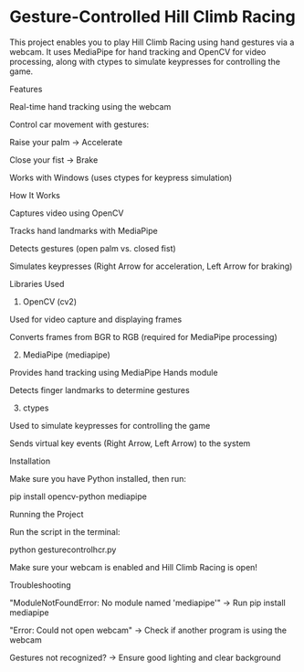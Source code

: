 # Gesture-Controlled Hill Climb Racing

This project enables you to play Hill Climb Racing using hand gestures via a webcam. It uses MediaPipe for hand tracking and OpenCV for video processing, along with ctypes to simulate keypresses for controlling the game.

Features

Real-time hand tracking using the webcam

Control car movement with gestures:

Raise your palm → Accelerate

Close your fist → Brake

Works with Windows (uses ctypes for keypress simulation)

How It Works

Captures video using OpenCV

Tracks hand landmarks with MediaPipe

Detects gestures (open palm vs. closed fist)

Simulates keypresses (Right Arrow for acceleration, Left Arrow for braking)

Libraries Used

1. OpenCV (cv2)

Used for video capture and displaying frames

Converts frames from BGR to RGB (required for MediaPipe processing)

2. MediaPipe (mediapipe)

Provides hand tracking using MediaPipe Hands module

Detects finger landmarks to determine gestures

3. ctypes

Used to simulate keypresses for controlling the game

Sends virtual key events (Right Arrow, Left Arrow) to the system

Installation

Make sure you have Python installed, then run:

pip install opencv-python mediapipe

Running the Project

Run the script in the terminal:

python gesturecontrolhcr.py

Make sure your webcam is enabled and Hill Climb Racing is open!

Troubleshooting

"ModuleNotFoundError: No module named 'mediapipe'" → Run pip install mediapipe

"Error: Could not open webcam" → Check if another program is using the webcam

Gestures not recognized? → Ensure good lighting and clear background
